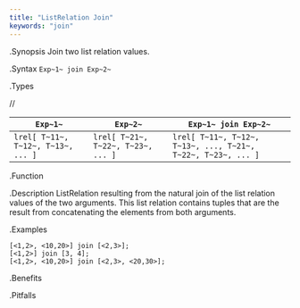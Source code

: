 ```yaml
---
title: "ListRelation Join"
keywords: "join"
---
```


.Synopsis
Join two list relation values.

.Syntax
`Exp~1~ join Exp~2~`

.Types

//


| `Exp~1~`                               |  `Exp~2~`                               | `Exp~1~ join Exp~2~`                                              |
| --- | --- | --- |
| `lrel[ T~11~, T~12~, T~13~, ... ]` |  `lrel[ T~21~, T~22~, T~23~, ... ]` | `lrel[ T~11~, T~12~, T~13~, ..., T~21~, T~22~, T~23~, ... ]`  |


.Function

.Description
ListRelation resulting from the natural join of the list relation values of the two arguments.
This list relation contains tuples that are the result from concatenating the elements from both arguments.

.Examples
```rascal-shell
[<1,2>, <10,20>] join [<2,3>];
[<1,2>] join [3, 4];
[<1,2>, <10,20>] join [<2,3>, <20,30>];
```

.Benefits

.Pitfalls

